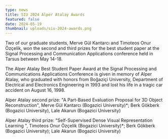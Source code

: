 ```yaml
---
type: news
title: SIU 2024 Alper Atalay Awards
featured: false
date: 2024-05-19
thumbnail: uploads/siu-2024-awards.png
---
```

Two of our graduate students, Merve Gül Kantarcı and Timoteos Onur Özçelik, won the second and third prizes for the best student paper at the Signal Processing and Communication Applications conference held in Tarsus between May 14-18.

The Alper Atalay Best Student Paper Award at the Signal Processing and Communications Applications Conference is given in memory of Alper Atalay, who graduated with honors from Boğaziçi University, Department of Electrical and Electronics Engineering in 1993 and lost his life in a tragic car accident on August 16, 1998.

Alper Atalay second prize: "A Part-Based Evaluation Proposal for 3D Object Reconstruction", Merve Gül Kantarcı (Bogazici University)*; Berk Gökberk (Bogazici University), Lale Akarun (Bogazici University)

Alper Atalay third prize:  "Self-Supervised Dense Visual Representation Learning ", Timoteos Onur Özçelik (Bogazici University)*; Berk Gökberk (Bogazici University); Lale Akarun (Bogazici University)
